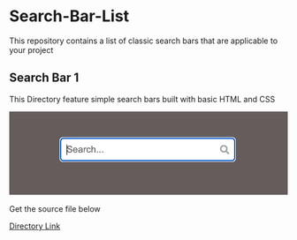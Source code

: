 # Search-Bar-List

This repository contains a list of classic search bars that are applicable to your project


## Search Bar 1
This Directory feature simple search bars built with basic HTML and CSS

![Search bar](https://github.com/ezekenneth/Search-Bar-List/blob/main/search%20bar%201/searchbar.png) 

Get the source file below

[Directory Link](https://github.com/ezekenneth/Search-Bar-List/tree/main/search%20bar%201)  


